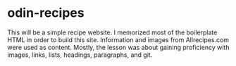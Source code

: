 # odin-recipes

This will be a simple recipe website.  I memorized most of the boilerplate HTML in order to build this site.  Information and images from Allrecipes.com were used as content.  Mostly, the lesson was about gaining proficiency with images, links, lists, headings, paragraphs, and git.